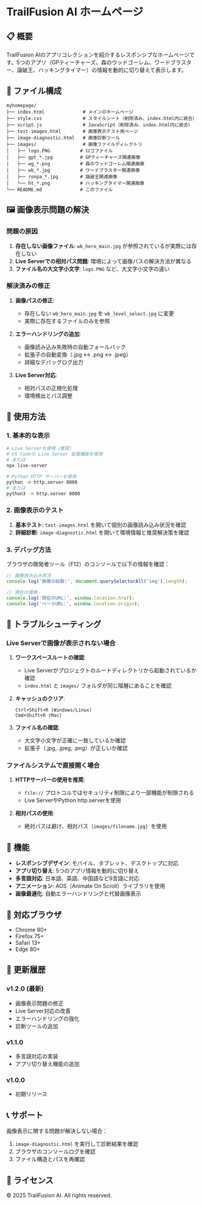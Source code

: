 # TrailFusion AI ホームページ

## 📋 概要

TrailFusion AIのアプリコレクションを紹介するレスポンシブなホームページです。5つのアプリ（GPティーチャーズ、森のウッドゴーレム、ワードブラスター、論破王、ハッキングタイマー）の情報を動的に切り替えて表示します。

## 📁 ファイル構成

```
myhomepage/
├── index.html              # メインのホームページ
├── style.css               # スタイルシート（削除済み、index.html内に統合）
├── script.js               # JavaScript（削除済み、index.html内に統合）
├── test-images.html        # 画像表示テスト用ページ
├── image-diagnostic.html   # 画像診断ツール
├── images/                 # 画像ファイルディレクトリ
│   ├── logo.PNG           # ロゴファイル
│   ├── gpt_*.jpg          # GPティーチャーズ関連画像
│   ├── wg_*.png           # 森のウッドゴーレム関連画像
│   ├── wb_*.jpg           # ワードブラスター関連画像
│   ├── ronpa_*.jpg        # 論破王関連画像
│   └── ht_*.png           # ハッキングタイマー関連画像
└── README.md              # このファイル
```

## 🖼️ 画像表示問題の解決

### 問題の原因

1. **存在しない画像ファイル**: `wb_hero_main.jpg` が参照されているが実際には存在しない
2. **Live Serverでの相対パス問題**: 環境によって画像パスの解決方法が異なる
3. **ファイル名の大文字小文字**: `logo.PNG` など、大文字小文字の違い

### 解決済みの修正

1. **画像パスの修正**:
   - 存在しない `wb_hero_main.jpg` を `wb_level_select.jpg` に変更
   - 実際に存在するファイルのみを参照

2. **エラーハンドリングの追加**:
   - 画像読み込み失敗時の自動フォールバック
   - 拡張子の自動変換（.jpg ↔ .png ↔ .jpeg）
   - 詳細なデバッグログ出力

3. **Live Server対応**:
   - 相対パスの正規化処理
   - 環境検出とパス調整

## 🚀 使用方法

### 1. 基本的な表示

```bash
# Live Serverを使用（推奨）
# VS Codeの Live Server 拡張機能を使用
# または
npx live-server

# Python HTTP サーバーを使用
python -m http.server 8000
# または
python3 -m http.server 8000
```

### 2. 画像表示のテスト

1. **基本テスト**: `test-images.html` を開いて個別の画像読み込み状況を確認
2. **詳細診断**: `image-diagnostic.html` を開いて環境情報と推奨解決策を確認

### 3. デバッグ方法

ブラウザの開発者ツール（F12）のコンソールで以下の情報を確認：

```javascript
// 画像読み込み状況
console.log('画像の総数:', document.querySelectorAll('img').length);

// 現在の環境
console.log('現在のURL:', window.location.href);
console.log('ベースURL:', window.location.origin);
```

## 🔧 トラブルシューティング

### Live Serverで画像が表示されない場合

1. **ワークスペースルートの確認**:
   - Live Serverがプロジェクトのルートディレクトリから起動されているか確認
   - `index.html` と `images/` フォルダが同じ階層にあることを確認

2. **キャッシュのクリア**:
   ```
   Ctrl+Shift+R (Windows/Linux)
   Cmd+Shift+R (Mac)
   ```

3. **ファイル名の確認**:
   - 大文字小文字が正確に一致しているか確認
   - 拡張子（.jpg, .jpeg, .png）が正しいか確認

### ファイルシステムで直接開く場合

1. **HTTPサーバーの使用を推奨**:
   - `file://` プロトコルではセキュリティ制限により一部機能が制限される
   - Live ServerやPython http.serverを使用

2. **相対パスの使用**:
   - 絶対パスは避け、相対パス（`images/filename.jpg`）を使用

## 🎨 機能

- **レスポンシブデザイン**: モバイル、タブレット、デスクトップに対応
- **アプリ切り替え**: 5つのアプリ情報を動的に切り替え
- **多言語対応**: 日本語、英語、中国語など9言語に対応
- **アニメーション**: AOS（Animate On Scroll）ライブラリを使用
- **画像最適化**: 自動エラーハンドリングと代替画像表示

## 📱 対応ブラウザ

- Chrome 80+
- Firefox 75+
- Safari 13+
- Edge 80+

## 🔄 更新履歴

### v1.2.0 (最新)
- 画像表示問題の修正
- Live Server対応の改善
- エラーハンドリングの強化
- 診断ツールの追加

### v1.1.0
- 多言語対応の実装
- アプリ切り替え機能の追加

### v1.0.0
- 初期リリース

## 📞 サポート

画像表示に関する問題が解決しない場合：

1. `image-diagnostic.html` を実行して診断結果を確認
2. ブラウザのコンソールログを確認
3. ファイル構造とパスを再確認

## 📄 ライセンス

© 2025 TrailFusion AI. All rights reserved. 
